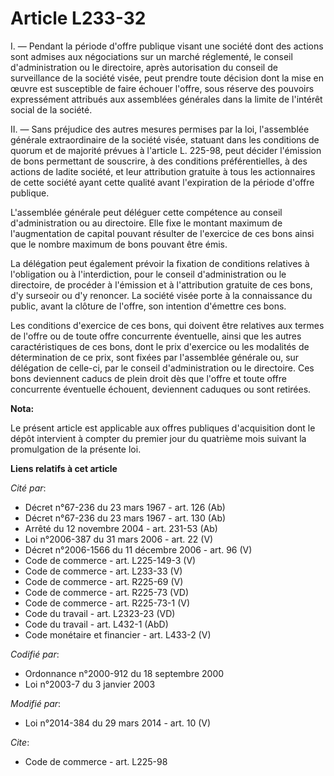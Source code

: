 # Article L233-32

I. ― Pendant la période d'offre publique visant une société dont des actions sont admises aux négociations sur un marché
réglementé, le conseil d'administration ou le directoire, après autorisation du conseil de surveillance de la société visée,
peut prendre toute décision dont la mise en œuvre est susceptible de faire échouer l'offre, sous réserve des pouvoirs
expressément attribués aux assemblées générales dans la limite de l'intérêt social de la société. 

II. ― Sans préjudice des autres mesures permises par la loi, l'assemblée générale extraordinaire de la société visée,
statuant dans les conditions de quorum et de majorité prévues à l'article L. 225-98, peut décider l'émission de bons
permettant de souscrire, à des conditions préférentielles, à des actions de ladite société, et leur attribution gratuite à
tous les actionnaires de cette société ayant cette qualité avant l'expiration de la période d'offre publique. 

L'assemblée générale peut déléguer cette compétence au conseil d'administration ou au directoire. Elle fixe le montant
maximum de l'augmentation de capital pouvant résulter de l'exercice de ces bons ainsi que le nombre maximum de bons pouvant
être émis. 

La délégation peut également prévoir la fixation de conditions relatives à l'obligation ou à l'interdiction, pour le conseil
d'administration ou le directoire, de procéder à l'émission et à l'attribution gratuite de ces bons, d'y surseoir ou d'y
renoncer. La société visée porte à la connaissance du public, avant la clôture de l'offre, son intention d'émettre ces bons. 

Les conditions d'exercice de ces bons, qui doivent être relatives aux termes de l'offre ou de toute offre concurrente
éventuelle, ainsi que les autres caractéristiques de ces bons, dont le prix d'exercice ou les modalités de détermination de
ce prix, sont fixées par l'assemblée générale ou, sur délégation de celle-ci, par le conseil d'administration ou le
directoire. Ces bons deviennent caducs de plein droit dès que l'offre et toute offre concurrente éventuelle échouent,
deviennent caduques ou sont retirées.

**Nota:**

Le présent article est applicable aux offres publiques d'acquisition dont le dépôt intervient à compter du premier jour du
quatrième mois suivant la promulgation de la présente loi.

**Liens relatifs à cet article**

_Cité par_:

  - Décret n°67-236 du 23 mars 1967 - art. 126 (Ab)
  - Décret n°67-236 du 23 mars 1967 - art. 130 (Ab)
  - Arrêté du 12 novembre 2004 - art. 231-53 (Ab)
  - Loi n°2006-387 du 31 mars 2006 - art. 22 (V)
  - Décret n°2006-1566 du 11 décembre 2006 - art. 96 (V)
  - Code de commerce - art. L225-149-3 (V)
  - Code de commerce - art. L233-33 (V)
  - Code de commerce - art. R225-69 (V)
  - Code de commerce - art. R225-73 (VD)
  - Code de commerce - art. R225-73-1 (V)
  - Code du travail - art. L2323-23 (VD)
  - Code du travail - art. L432-1 (AbD)
  - Code monétaire et financier - art. L433-2 (V)

_Codifié par_:

  - Ordonnance n°2000-912 du 18 septembre 2000
  - Loi n°2003-7 du 3 janvier 2003

_Modifié par_:

  - Loi n°2014-384 du 29 mars 2014 - art. 10 (V)

_Cite_:

  - Code de commerce - art. L225-98
